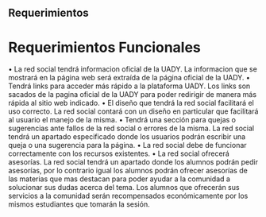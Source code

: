 ## Requerimientos
# Requerimientos Funcionales
•	La red social tendrá informacion oficial de la UADY. La informacion que se mostrará en la página web será extraída de la página oficial de la UADY.
•	Tendrá links para acceder más rápido a la plataforma UADY. Los links son sacados de la pagina oficial de la UADY para poder redirigir de manera más rápida al sitio web indicado.
•	El diseño que tendrá la red social facilitará el uso correcto. La red social contará con un diseño en particular que facilitará al usuario el manejo de la misma.
•	Tendrá una sección para quejas o sugerencias ante fallos de la red social o errores de la misma. La red social tendrá un apartado especificado donde los usuarios podrán escribir una queja o una sugerencia para la página.
•	La red social debe de funcionar correctamente con los recursos existentes.
•	La red social ofrecerá asesorías. La red social tendrá un apartado donde los alumnos podrán pedir asesorías, por lo contrario igual los alumnos podrán ofrecer asesorías de las materias que mas destacan para poder ayudar a la comunidad a solucionar sus dudas acerca del	 tema. Los alumnos que ofrecerán sus servicios a la comunidad serán recompensados económicamente por los mismos estudiantes que tomarán la sesión. 
